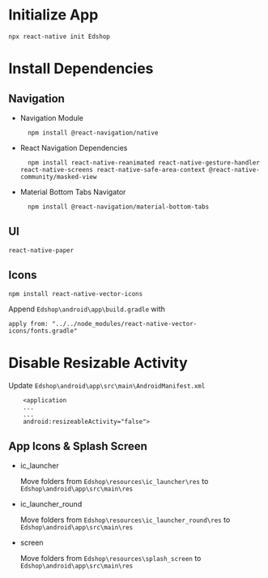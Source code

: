 # Initialize App

    npx react-native init Edshop

# Install Dependencies

## Navigation

- Navigation Module

        npm install @react-navigation/native

- React Navigation Dependencies

        npm install react-native-reanimated react-native-gesture-handler react-native-screens react-native-safe-area-context @react-native-community/masked-view

- Material Bottom Tabs Navigator

        npm install @react-navigation/material-bottom-tabs

## UI

    react-native-paper

## Icons

    npm install react-native-vector-icons

Append `Edshop\android\app\build.gradle` with

    apply from: "../../node_modules/react-native-vector-icons/fonts.gradle"

# Disable Resizable Activity

Update `Edshop\android\app\src\main\AndroidManifest.xml`

        <application
        ...
        ...
        android:resizeableActivity="false">

## App Icons & Splash Screen

- ic_launcher

  Move folders from `Edshop\resources\ic_launcher\res` to `Edshop\android\app\src\main\res`

- ic_launcher_round

  Move folders from `Edshop\resources\ic_launcher_round\res` to `Edshop\android\app\src\main\res`

- screen

  Move folders from `Edshop\resources\splash_screen` to `Edshop\android\app\src\main\res`
